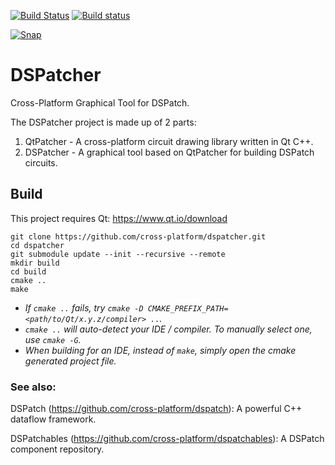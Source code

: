 [![Build Status](https://travis-ci.org/cross-platform/dspatcher.svg?branch=master)](https://travis-ci.org/cross-platform/dspatcher)
[![Build status](https://ci.appveyor.com/api/projects/status/nyitfgo2f56dbs6w/branch/master?svg=true)](https://ci.appveyor.com/project/MarcusTomlinson/dspatcher/branch/master)

[![Snap](https://snapcraft.io/static/images/badges/en/snap-store-white.svg)](https://snapcraft.io/dspatcher)

# DSPatcher

Cross-Platform Graphical Tool for DSPatch.

The DSPatcher project is made up of 2 parts:
1. QtPatcher - A cross-platform circuit drawing library written in Qt C++.
2. DSPatcher - A graphical tool based on QtPatcher for building DSPatch circuits.


## Build

This project requires Qt: https://www.qt.io/download

```
git clone https://github.com/cross-platform/dspatcher.git
cd dspatcher
git submodule update --init --recursive --remote
mkdir build
cd build
cmake ..
make
```

- *If `cmake ..` fails, try `cmake -D CMAKE_PREFIX_PATH=<path/to/Qt/x.y.z/compiler> ..`.*
- *`cmake ..` will auto-detect your IDE / compiler. To manually select one, use `cmake -G`.*
- *When building for an IDE, instead of `make`, simply open the cmake generated project file.*


### See also:

DSPatch (https://github.com/cross-platform/dspatch): A powerful C++ dataflow framework.

DSPatchables (https://github.com/cross-platform/dspatchables): A DSPatch component repository.
